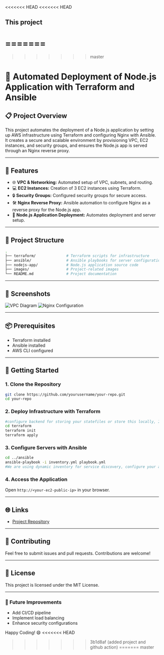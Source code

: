 <<<<<<< HEAD
<<<<<<< HEAD
## This project
=======
=======
>>>>>>> master
# 🚀 Automated Deployment of Node.js Application with Terraform and Ansible

## 📋 Project Overview
This project automates the deployment of a Node.js application by setting up AWS infrastructure using Terraform and configuring Nginx with Ansible. It creates a secure and scalable environment by provisioning VPC, EC2 instances, and security groups, and ensures the Node.js app is served through an Nginx reverse proxy.

---

## 🧰 Features
- 🌐 **VPC & Networking:** Automated setup of VPC, subnets, and routing.
- 💻 **EC2 Instances:** Creation of 3 EC2 instances using Terraform.
- 🔒 **Security Groups:** Configured security groups for secure access.
- 🛠️ **Nginx Reverse Proxy:** Ansible automation to configure Nginx as a reverse proxy for the Node.js app.
- 🚀 **Node.js Application Deployment:** Automates deployment and server setup.

---

## 📂 Project Structure
```bash
.
├── terraform/              # Terraform scripts for infrastructure
├── ansible/                # Ansible playbooks for server configuration
├── nodejs-app/             # Node.js application source code
├── images/                 # Project-related images
└── README.md               # Project documentation
```

---

## 📸 Screenshots
![VPC Diagram](images/vpc_diagram.png)
![Nginx Configuration](images/nginx_config.png)

---

## 📦 Prerequisites
- Terraform installed
- Ansible installed
- AWS CLI configured

---

## 🚀 Getting Started
### 1. Clone the Repository
```bash
git clone https://github.com/yourusername/your-repo.git
cd your-repo
```

### 2. Deploy Infrastructure with Terraform
```bash
#configure backend for storing your statefiles or store this locally, I used s3 in this project
cd terraform
terraform init
terraform apply
```

### 3. Configure Servers with Ansible
```bash
cd ../ansible
ansible-playbook -i inventory.yml playbook.yml
#We are using dynamic inventory for service discovery, configure your access key in  prometheus.yml file correctly
```

### 4. Access the Application
Open `http://<your-ec2-public-ip>` in your browser.

---

## 🌐 Links
- [Project Repository](https://github.com/yourusername/your-repo)

---

## 🤝 Contributing
Feel free to submit issues and pull requests. Contributions are welcome!

---

## 📄 License
This project is licensed under the MIT License.

---

### 🎯 Future Improvements
- Add CI/CD pipeline
- Implement load balancing
- Enhance security configurations

Happy Coding! 😄
<<<<<<< HEAD
>>>>>>> 3b1d8af (added project and github action)
=======
>>>>>>> master
